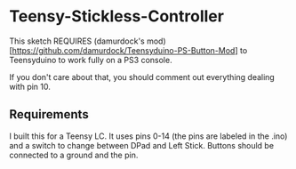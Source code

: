 # Teensy-Stickless-Controller

This sketch REQUIRES (damurdock's mod)[https://github.com/damurdock/Teensyduino-PS-Button-Mod] to Teensyduino to work fully on a PS3 console.

If you don't care about that, you should comment out everything dealing with pin 10.

## Requirements

I built this for a Teensy LC. It uses pins 0-14 (the pins are labeled in the .ino) and a switch to change between DPad and Left Stick. 
Buttons should be connected to a ground and the pin.
